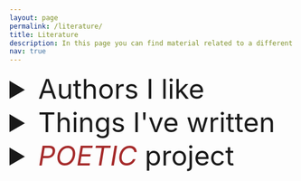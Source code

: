 ```yaml
---
layout: page
permalink: /literature/
title: Literature
description: In this page you can find material related to a different passion of mine, literature, which as Borges said, is <i>a directed form of dreaming</i>.
nav: true
---
```


<details>
	<summary style="font-size: 48px;"> Authors I like  </summary>

In no particular order, here is a list of authors I really really like.
<div style="text-align:center;" markdown="1">
- _Wisława Szymborska_
- _Fyodor Dostoevsky_
- _Leo Tolstoy_
- _Roberto Bolaño_
- _Alejandra Pizarnik_
- _Jorge Luis Borges_
- _Ernesto Sábato_
- _Rafael Chaparro_
- _Andrés Caicedo_
- _Sully Prudhomme_
- _Charles Baudelaire_
- _Albert Camus_
- _José Emilio Pacheco_
- _Pablo Neruda_
- _Francisco de Quevedo_
- _Enrique Lihn_
- _Constantine P. Cavafy_
- _Franz Kafka_
- _Emmanuel Carrère_
- _Michel Houellebecq_
- _Miguel de Cervantes_
- _Charles Bukowski_
- _Bret Easton Ellis_
- _Mary Shelley_
- _Julio Cortázar_
- _Gabriel García Márquez_
</div>
</details>

<details markdown="1">
<summary style="font-size: 48px;">Things I've written</summary>

Roughly half of my writing is done in Spanish, the other half in English. This page does not include any of my translation work yet, and it is still missing several pieces, which I plan to add slowly over time. If you, whoever you are, enjoy any of them, I'll be happy to know. If you find any typos or grammatical errors, please let me know over e-mail.

### Poetry $$\vee$$ Poesía

1. [Proof of Concept](../assets/pdf/proof-of-concept.pdf)
2. [Fragments](../literature/fragments) <font style="font-size: 18px;">(English, 2022)</font> 
3. [In Viridis Veritas](../literature/in-viridis) <font style="font-size: 18px;">(English, 2021)</font>
4. [Pequeña Declaración de Amargor](../literature/amargor)  <font style="font-size: 18px;">(Spanish, 2021) </font>
5. [Neither Kinky nor Rhymes](../literature/neither-kinky)  <font style="font-size: 18px;"> (English, 2021, presented at the PUC OpenMic, week theme: <i>kinky rhymes</i>)</font>
6. [The Essence is out to lunch and the Words have taken over the ship](../literature/wordships)  <font style="font-size: 18px;">(English, 2021, presented at the PUC OpenMic, week theme: <i>words</i>)</font>
7. [Diagrama de Fases](../literature/diagrama)  <font style="font-size: 18px;">(Spanish, 2021, presented at the PUC OpenMic, week theme: <i>screens</i>)</font>
8. [Topología Corporal II](../literature/topologia)  <font style="font-size: 18px;">(Spanish, 2018)</font>
9. [Sueño de una noche de Otoño](../literature/suenno-otonno)  <font style="font-size: 18px;">(Spanish, 2017)</font>
10. [Colombia Descafeinada](../literature/colombia)  <font style="font-size: 18px;">(Spanish, 2015)</font>
11. [Tarde o temprano la eroción y las algas vencen a las piedras](../literature/algas)  <font style="font-size: 18px;">(Spanish, 2015)</font>
12. [Encuentro cercano del Tercer Tipo](../literature/encuentros)  <font style="font-size: 18px;">(Spanish, 2015)</font>
13. [Desvelo](../literature/desvelo)  <font style="font-size: 18px;">(Spanish, 2014, won a high-school award.)</font>

### Short Stories $$\vee$$ Cuentos 

1. [Alicia en el motel de las maravillas](../literature/alice-sp)
2. [Alice in the brothel of wonders](../literature/alice-en)
3. [Sweet Caroline (English version)](../literature/scaroline-en)
4. [Sweet Caroline (Spanish version)](../literature/scaroline-sp)
5. [Daniela](../literature/daniela)

</details>

<details markdown="1">
<summary style="font-size: 48px;"> <i style="color: #A52A2A">POETIC</i> project </summary>

In 2023, I started the POETIC (**P**eople's **O**riginal **E**xpressions **T**acked **I**n **C**loth) project at CMU (Office 6207).
The idea of this project is simply to display literature in the cloth-board outside of my office, in a way that hopefully sparks emotions and conversations on the passersby.

It's a project about insisting on the value of *Human Generated Text*, in these times of overabundance of computer generated text. 
A poetic essay describing a bit more of the motivation behind the project is available here: [Human Generated Text](../assets/pdf/human-generated-text.pdf)


<figure style="text-align:center;">
  <img src="../assets/img/poetic.jpg" alt="Picture of me in front of the cloth board of the POETIC project" style="max-width: 70%;">
  <figcaption>
    <b style="font-size: 18px;"> Picture 1: </b>
    <span style="font-size: 16px;"> me in front of the cloth-board of the POETIC project. Picture taken by my friend <a href="https://edwjchen.github.io/photography/">Edward Chen</a>.</span>
  </figcaption>
</figure>


</details>
